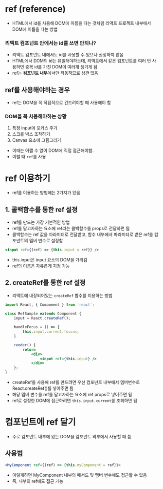 # ref (reference)
- HTML에서 id를 사용해 DOM에 이름을 다는 것처럼 리액트 프로젝트 내부에서 DOM에 이름을 다는 방법

### 리액트 컴포넌트 안에서는 id를 쓰면 안되나?
- 리액트 컴포넌트 내에서도 id를 사용할 수 있으나 권장하지 않음
- HTML에서 DOM의 id는 유일해야하는데, 리액트에서 같은 컴포넌트를 여러 번 사용하면 중복 id를 가진 DOM이 여러개 생기게 됨
- ref는 **컴포넌트 내부**에서만 작동하므로 상관 없음

## ref를 사용해야하는 경우
- ref는 DOM을 꼭 직접적으로 건드려야할 때 사용해야 함

### DOM을 꼭 사용해야하는 상황
1. 특정 input에 포커스 주기
2. 스크롤 박스 조작하기
3. Canvas 요소에 그림그리기

- 이때는 어쩔 수 없이 DOM에 직접 접근해야함.
- 이럴 때 `ref`를 사용

# ref 이용하기
- ref를 이용하는 방법에는 2가지가 있음

## 1. 콜백함수를 통한 ref 설정
- ref를 만드는 가장 기본적인 방법
- ref를 달고자하는 요소에 ref라는 콜백함수를 props로 전달하면 됨
- 콜백함수는 ref 값을 파라미터로 전달받고, 함수 내부에서 파라미터로 받은 ref를 컴포넌트의 멤버 변수로 설정함 

```jsx
<input ref={(ref) => {this.input = ref}} />
```

- this.input은 input 요소의 DOM을 가리킴
- ref의 이름은 자유롭게 지정 가능

## 2. createRef를 통한 ref 설정
- 리액트에 내장되어있는 `createRef` 함수를 이용하는 방법

```jsx
import React, { Component } from 'react';

class RefSample extends Component {
    input = React.createRef();
    
    handleFocus = () => {
        this.input.current.foucus;
    }

    render() {
        return 
            <div>
                <input ref={this.input} />
            </div>
    };
}
```
- createRef를 사용해 ref를 만드려면 우선 컴포넌트 내부에서 멤버변수로 React.createRef()를 넣어주면 됨 
- 해당 멤버 변수를 ref를 달고자하는 요소에 ref props로 넣어주면 됨
- ref로 설정한 DOM에 접근하려면 `this.input.current`를 조회하면 됨

# 컴포넌트에 ref 달기
- 주로 컴포넌트 내부에 있는 DOM을 컴포넌트 외부에서 사용할 때 씀 

## 사용법
```jsx
<MyComponent ref={(ref) => {this.myComponent = ref}}>
```
- 이렇게하면 MyComponent 내부의 메서드 및 멤버 변수에도 접근할 수 있음
- 즉, 내부의 ref에도 접근 가능